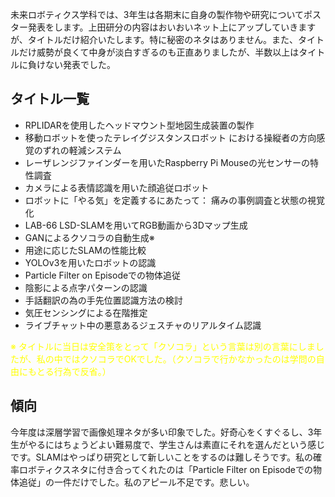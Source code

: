 未来ロボティクス学科では、3年生は各期末に自身の製作物や研究についてポスター発表をします。上田研分の内容はおいおいネット上にアップしていきますが、タイトルだけ紹介いたします。特に秘密のネタはありません。また、タイトルだけ威勢が良くて中身が淡白すぎるのも正直ありましたが、半数以上はタイトルに負けない発表でした。
<h2>タイトル一覧</h2>
<ul>
 	<li>RPLIDARを使用したヘッドマウント型地図生成装置の製作</li>
 	<li>移動ロボットを使ったテレイグジスタンスロボット における操縦者の方向感覚のずれの軽減システム</li>
 	<li>レーザレンジファインダーを用いたRaspberry Pi Mouseの光センサーの特性調査</li>
 	<li>カメラによる表情認識を用いた顔追従ロボット</li>
 	<li>ロボットに「やる気」を定義するにあたって： 痛みの事例調査と状態の視覚化</li>
 	<li>LAB-66 LSD-SLAMを用いてRGB動画から3Dマップ生成</li>
 	<li>GANによるクソコラの自動生成※</li>
 	<li>用途に応じたSLAMの性能比較</li>
 	<li>YOLOv3を用いたロボットの認識</li>
 	<li>Particle Filter on Episodeでの物体追従</li>
 	<li>陰影による点字パターンの認識</li>
 	<li>手話翻訳の為の手先位置認識方法の検討</li>
 	<li>気圧センシングによる在階推定</li>
 	<li>ライブチャット中の悪意あるジェスチャのリアルタイム認識</li>
</ul>
<span style="color: #ffff00;">※ タイトルに当日は安全策をとって「クソコラ」という言葉は別の言葉にしましたが、私の中ではクソコラでOKでした。（クソコラで行かなかったのは学問の自由にもとる行為で反省。）</span>
<h2>傾向</h2>
今年度は深層学習で画像処理ネタが多い印象でした。好奇心をくすぐるし、3年生がやるにはちょうどよい難易度で、学生さんは素直にそれを選んだという感じです。SLAMはやっぱり研究として新しいことをするのは難しそうです。私の確率ロボティクスネタに付き合ってくれたのは「Particle Filter on Episodeでの物体追従」の一件だけでした。私のアピール不足です。悲しい。
